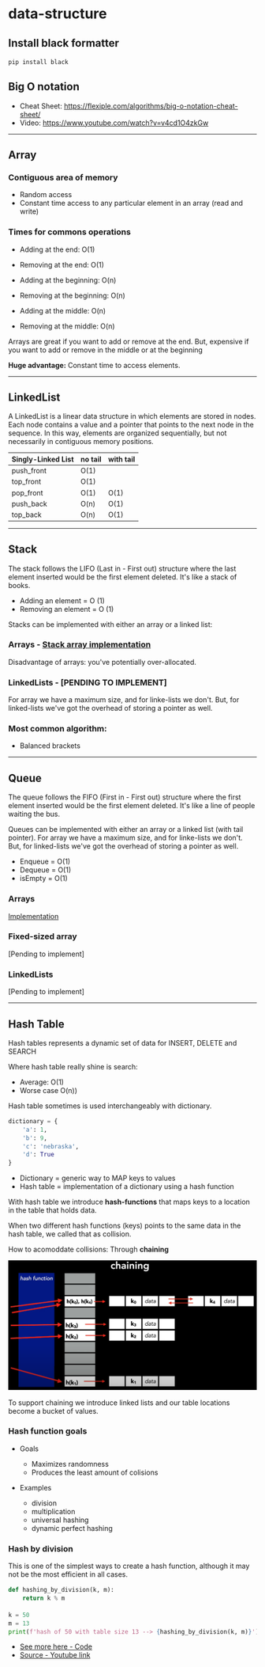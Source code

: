 # data-structure

## Install black formatter

```bash
pip install black
```

## Big O notation

- Cheat Sheet: https://flexiple.com/algorithms/big-o-notation-cheat-sheet/
- Video: https://www.youtube.com/watch?v=v4cd1O4zkGw

---

## Array

### Contiguous area of memory

- Random access
- Constant time access to any particular element in an array (read and write)

### Times for commons operations

- Adding at the end: O(1)
- Removing at the end: O(1)

- Adding at the beginning: O(n)
- Removing at the beginning: O(n)

- Adding at the middle: O(n)
- Removing at the middle: O(n)

Arrays are great if you want to add or remove at the end. But, expensive if you want to add or remove in the middle or at the beginning

**Huge advantage:** Constant time to access elements.

---

## LinkedList

A LinkedList is a linear data structure in which elements are stored in nodes. Each node contains a value and a pointer that points to the next node in the sequence. In this way, elements are organized sequentially, but not necessarily in contiguous memory positions.

| Singly-Linked List | no tail | with tail |
| ------------------ | ------- | --------- |
| push_front         | O(1)    |           |
| top_front          | O(1)    |           |
| pop_front          | O(1)    | O(1)      |
| push_back          | O(n)    | O(1)      |
| top_back           | O(n)    | O(1)      |

---

## Stack

The stack follows the LIFO (Last in - First out) structure where the last element inserted would be the first element deleted. It's like a stack of books.

- Adding an element = O (1)
- Removing an element = O (1)

Stacks can be implemented with either an array or a linked list:

### Arrays - [Stack array implementation](python/stack/stack_array.py)

Disadvantage of arrays: you've potentially over-allocated.

### LinkedLists - [PENDING TO IMPLEMENT]

For array we have a maximum size, and for linke-lists we don't.
But, for linked-lists we've got the overhead of storing a pointer as well.

### Most common algorithm:

- Balanced brackets

---

## Queue

The queue follows the FIFO (First in - First out) structure where the first element inserted would be the first element deleted. It's like a line of people waiting the bus.

Queues can be implemented with either an array or a linked list (with tail pointer).
For array we have a maximum size, and for linke-lists we don't.
But, for linked-lists we've got the overhead of storing a pointer as well.

- Enqueue = O(1)
- Dequeue = O(1)
- isEmpty = O(1)

### Arrays

[Implementation](python/queue/queue_array.py)

### Fixed-sized array

[Pending to implement]

### LinkedLists

[Pending to implement]

---

## Hash Table

Hash tables represents a dynamic set of data for INSERT, DELETE and SEARCH

Where hash table really shine is search:

- Average: O(1)
- Worse case O(n))

Hash table sometimes is used interchangeably with dictionary.

```python
dictionary = {
    'a': 1,
    'b': 9,
    'c': 'nebraska',
    'd': True
}
```

- Dictionary = generic way to MAP keys to values
- Hash table = implementation of a dictionary using a hash function

With hash table we introduce **hash-functions** that maps keys to a location in the table that holds data.

When two different hash functions (keys) points to the same data in the hash table, we called that as collision.

How to acomoddate collisions: Through **chaining**

![img](img/hash-table-collision.png)

To support chaining we introduce linked lists and our table locations become a bucket of values.

### Hash function goals

- Goals

  - Maximizes randomness
  - Produces the least amount of colisions

- Examples

  - division
  - multiplication
  - universal hashing
  - dynamic perfect hashing

### Hash by division

This is one of the simplest ways to create a hash function, although it may not be the most efficient in all cases.

```python
def hashing_by_division(k, m):
    return k % m

k = 50
m = 13
print(f'hash of 50 with table size 13 --> {hashing_by_division(k, m)}') # The hash value here is 11
```

- [See more here - Code](python/queue/queue_array.py)
- [Source - Youtube link](https://www.youtube.com/watch?v=knV86FlSXJ8)
